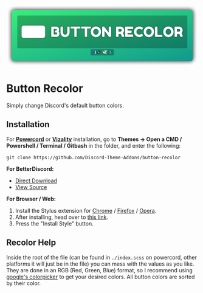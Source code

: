 ![Banner](./assets/banner.png)

# Button Recolor
Simply change Discord's default button colors.

## Installation
For **[Powercord](http://powercord.dev/)** or **[Vizality](https://vizality.com/)** installation, go to **Themes -> Open a CMD / Powershell / Terminal / Gitbash** in the folder, and enter the following:
```
git clone https://github.com/Discord-Theme-Addons/button-recolor
```

**For BetterDiscord:**
- [Direct Download](https://betterdiscord.net/ghdl?id=)
- [View Source]()

**For Browser / Web:**
1. Install the Stylus extension for [Chrome](https://chrome.google.com/webstore/detail/stylus/clngdbkpkpeebahjckkjfobafhncgmne) / [Firefox](https://addons.mozilla.org/en-US/firefox/addon/styl-us/) / [Opera](https://github.com/openstyles/stylus/wiki/Opera,-Outdated-Stylus).
2. After installing, head over to [this link]().
3. Press the "Install Style" button.

## Recolor Help
Inside the root of the file (can be found in `./index.scss` on powercord, other platforms it will just be in the file) you can mess with the values as you like. They are done in an RGB (Red, Green, Blue) format, so I recommend using [google's colorpicker](https://www.google.com/search?q=colorpicker) to get your desired colors. All button colors are sorted by their color.